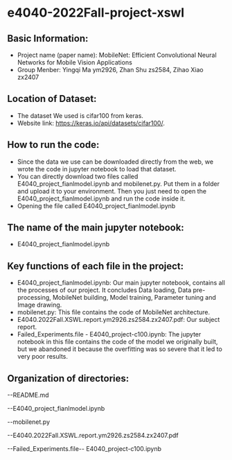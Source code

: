# e4040-2022Fall-project-xswl

## Basic Information:
- Project name (paper name): MobileNet: Efficient Convolutional Neural Networks for Mobile Vision Applications
- Group Menber: Yingqi Ma ym2926, Zhan Shu zs2584, Zihao Xiao zx2407


## Location of Dataset:
  - The dataset We used is cifar100 from keras.
  - Website link: https://keras.io/api/datasets/cifar100/.
  
## How to run the code:
 - Since the data we use can be downloaded directly from the web, we wrote the code in jupyter notebook to load that dataset.
 - You can directly download two files called E4040_project_fianlmodel.ipynb and mobilenet.py. Put them in a folder and upload it to your environment. Then you just need to open the E4040_project_fianlmodel.ipynb and run the code inside it.
 - Opening the file called E4040_project_fianlmodel.ipynb


## The name of the main jupyter notebook:
- E4040_project_fianlmodel.ipynb

## Key functions of each file in the project:
- E4040_project_fianlmodel.ipynb: Our main jupyter notebook, contains all the processes of our project. It concludes Data loading, Data pre-processing, MobileNet building, Model training, Parameter tuning and Image drawing.
- mobilenet.py: This file contains the code of MobileNet architecture.
- E4040.2022Fall.XSWL.report.ym2926.zs2584.zx2407.pdf: Our subject report.
- Failed_Experiments.file - E4040_project-c100.ipynb: The jupyter notebook in this file contains the code of the model we originally built, but we abandoned it because the overfitting was so severe that it led to very poor results.

## Organization of directories:
--README.md

--E4040_project_fianlmodel.ipynb

--mobilenet.py

--E4040.2022Fall.XSWL.report.ym2926.zs2584.zx2407.pdf

--Failed_Experiments.file-- E4040_project-c100.ipynb



